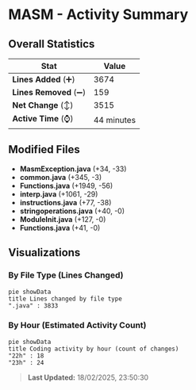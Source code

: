 # MASM - Activity Summary 

## Overall Statistics

| Stat                   | Value                                                             |
| ---------------------- | ----------------------------------------------------------------- |
| **Lines Added** (➕)   | 3674                                          |
| **Lines Removed** (➖) | 159                                        |
| **Net Change** (↕)    | 3515                |
| **Active Time** (⌚)   | 44 minutes |


## Modified Files
- **MasmException.java** (+34, -33)
- **common.java** (+345, -3)
- **Functions.java** (+1949, -56)
- **interp.java** (+1061, -29)
- **instructions.java** (+77, -38)
- **stringoperations.java** (+40, -0)
- **ModuleInit.java** (+127, -0)
- **Functions.java** (+41, -0)

## Visualizations

### By File Type (Lines Changed)

```mermaid
pie showData
title Lines changed by file type
".java" : 3833
```

### By Hour (Estimated Activity Count)

```mermaid
pie showData
title Coding activity by hour (count of changes)
"22h" : 18
"23h" : 24
```


> **Last Updated:** 18/02/2025, 23:50:30
